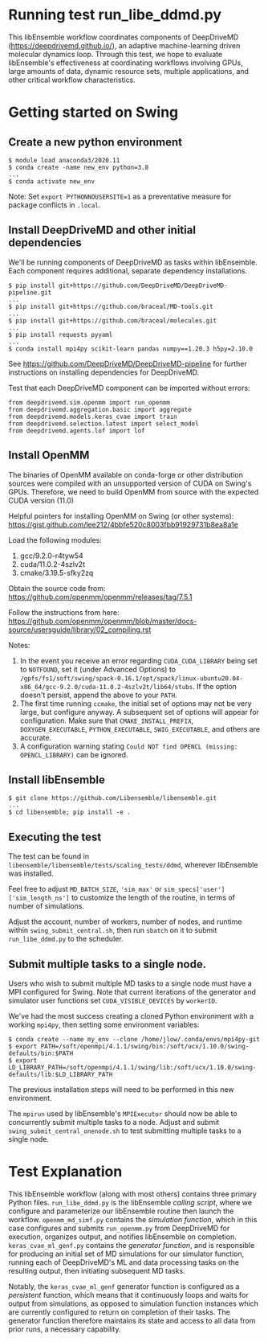 # Running test run_libe_ddmd.py

This libEnsemble workflow coordinates components of DeepDriveMD (https://deepdrivemd.github.io/),
an adaptive machine-learning driven molecular dynamics loop. Through this test,
we hope to evaluate libEnsemble's effectiveness at coordinating workflows
involving GPUs, large amounts of data, dynamic resource sets, multiple applications,
and other critical workflow characteristics.

# Getting started on Swing

## Create a new python environment
```
$ module load anaconda3/2020.11
$ conda create -name new_env python=3.8
...
$ conda activate new_env
```

Note: Set ``export PYTHONNOUSERSITE=1`` as a preventative measure
for package conflicts in ``.local``.

## Install DeepDriveMD and other initial dependencies

We'll be running components of DeepDriveMD as tasks within libEnsemble. Each component
requires additional, separate dependency installations.

```
$ pip install git+https://github.com/DeepDriveMD/DeepDriveMD-pipeline.git
...
$ pip install git+https://github.com/braceal/MD-tools.git
...
$ pip install git+https://github.com/braceal/molecules.git
...
$ pip install requests pyyaml
...
$ conda install mpi4py scikit-learn pandas numpy==1.20.3 h5py=2.10.0
```

See https://github.com/DeepDriveMD/DeepDriveMD-pipeline for further instructions
on installing dependencies for DeepDriveMD.

Test that each DeepDriveMD component can be imported without errors:
```
from deepdrivemd.sim.openmm import run_openmm
from deepdrivemd.aggregation.basic import aggregate
from deepdrivemd.models.keras_cvae import train
from deepdrivemd.selection.latest import select_model
from deepdrivemd.agents.lof import lof
```

## Install OpenMM

The binaries of OpenMM available on conda-forge or other distribution sources
were compiled with an unsupported version of CUDA on Swing's GPUs. Therefore,
we need to build OpenMM from source with the expected CUDA version (11.0)

Helpful pointers for installing OpenMM on Swing (or other systems): https://gist.github.com/lee212/4bbfe520c8003fbb91929731b8ea8a1e

Load the following modules:
1) gcc/9.2.0-r4tyw54
2) cuda/11.0.2-4szlv2t
3) cmake/3.19.5-sfky2zq

Obtain the source code from: https://github.com/openmm/openmm/releases/tag/7.5.1

Follow the instructions from here: https://github.com/openmm/openmm/blob/master/docs-source/usersguide/library/02_compiling.rst

Notes:

1) In the event you receive an error regarding ``CUDA_CUDA_LIBRARY`` being set to ``NOTFOUND``,
set it (under Advanced Options) to ``/gpfs/fs1/soft/swing/spack-0.16.1/opt/spack/linux-ubuntu20.04-x86_64/gcc-9.2.0/cuda-11.0.2-4szlv2t/lib64/stubs``. If the option doesn't persist, append the above to your ``PATH``.
2) The first time running ``ccmake``, the initial set of options may not be very large, but configure anyway. A subsequent set of options will appear for configuration. Make sure that ``CMAKE_INSTALL_PREFIX``, ``DOXYGEN_EXECUTABLE``, ``PYTHON_EXECUTABLE``, ``SWIG_EXECUTABLE``, and others are accurate.
4) A configuration warning stating ``Could NOT find OPENCL (missing: OPENCL_LIBRARY)`` can be ignored.

## Install libEnsemble

```
$ git clone https://github.com/Libensemble/libensemble.git
...
$ cd libensemble; pip install -e .
```

## Executing the test

The test can be found in ``libensemble/libensemble/tests/scaling_tests/ddmd``,
wherever libEnsemble was installed.

Feel free to adjust ``MD_BATCH_SIZE``, ``'sim_max'`` or ``sim_specs['user']['sim_length_ns']`` to customize
the length of the routine, in terms of number of simulations.

Adjust the account, number of workers, number of nodes, and runtime within ``swing_submit_central.sh``,
then run ``sbatch`` on it to submit ``run_libe_ddmd.py`` to the scheduler.

## Submit multiple tasks to a single node.

Users who wish to submit multiple MD tasks to a single node must have a MPI configured for Swing.
Note that current iterations of the generator and simulator user functions set ``CUDA_VISIBLE_DEVICES``
by ``workerID``.

We've had the most success creating a cloned Python environment with a working ``mpi4py``,
then setting some environment variables:

```
$ conda create --name my_env --clone /home/jlow/.conda/envs/mpi4py-git
$ export PATH=/soft/openmpi/4.1.1/swing/bin:/soft/ucx/1.10.0/swing-defaults/bin:$PATH
$ export LD_LIBRARY_PATH=/soft/openmpi/4.1.1/swing/lib:/soft/ucx/1.10.0/swing-defaults/lib:$LD_LIBRARY_PATH
```

The previous installation steps will need to be performed in this new environment.

The ``mpirun`` used by libEnsemble's ``MPIExecutor`` should now be able to concurrently
submit multiple tasks to a node. Adjust and submit ``swing_submit_central_onenode.sh`` to
test submitting multiple tasks to a single node.

# Test Explanation

This libEnsemble workflow (along with most others) contains three primary Python files.
``run_libe_ddmd.py`` is the libEnsemble *calling script*, where we configure and parameterize
our libEnsemble routine then launch the workflow. ``openmm_md_simf.py`` contains the
*simulation function*, which in this case configures and submits ``run_openmm.py`` from
DeepDriveMD for execution, organizes output, and notifies libEnsemble on completion.
``keras_cvae_ml_genf.py`` contains the *generator function*, and is responsible for producing
an initial set of MD simulations for our simulator function, running each of DeepDriveMD's
ML and data processing tasks on the resulting output, then initiating subsequent MD tasks.

Notably, the ``keras_cvae_ml_genf`` generator function is configured as a *persistent*
function, which means that it continuously loops and waits for output from simulations, as
opposed to simulation function instances which are currently configured to return
on completion of their tasks. The generator function therefore maintains its state
and access to all data from prior runs, a necessary capability.
